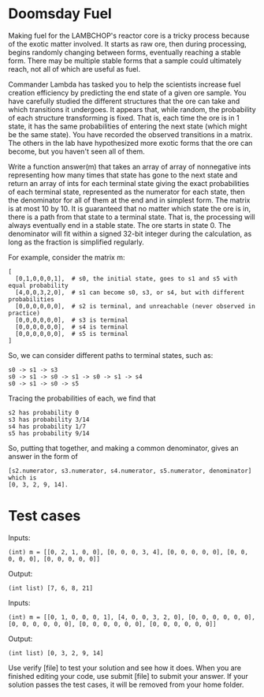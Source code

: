Doomsday Fuel
=============

Making fuel for the LAMBCHOP's reactor core is a tricky process because of the exotic matter involved. It starts as raw ore, then during processing, begins randomly changing between forms, eventually reaching a stable form. There may be multiple stable forms that a sample could ultimately reach, not all of which are useful as fuel.

Commander Lambda has tasked you to help the scientists increase fuel creation efficiency by predicting the end state of a given ore sample. You have carefully studied the different structures that the ore can take and which transitions it undergoes. It appears that, while random, the probability of each structure transforming is fixed. That is, each time the ore is in 1 state, it has the same probabilities of entering the next state (which might be the same state).  You have recorded the observed transitions in a matrix. The others in the lab have hypothesized more exotic forms that the ore can become, but you haven't seen all of them.

Write a function answer(m) that takes an array of array of nonnegative ints representing how many times that state has gone to the next state and return an array of ints for each terminal state giving the exact probabilities of each terminal state, represented as the numerator for each state, then the denominator for all of them at the end and in simplest form. The matrix is at most 10 by 10. It is guaranteed that no matter which state the ore is in, there is a path from that state to a terminal state. That is, the processing will always eventually end in a stable state. The ore starts in state 0. The denominator will fit within a signed 32-bit integer during the calculation, as long as the fraction is simplified regularly.

For example, consider the matrix m:

    [
      [0,1,0,0,0,1],  # s0, the initial state, goes to s1 and s5 with equal probability
      [4,0,0,3,2,0],  # s1 can become s0, s3, or s4, but with different probabilities
      [0,0,0,0,0,0],  # s2 is terminal, and unreachable (never observed in practice)
      [0,0,0,0,0,0],  # s3 is terminal
      [0,0,0,0,0,0],  # s4 is terminal
      [0,0,0,0,0,0],  # s5 is terminal
    ]
  
So, we can consider different paths to terminal states, such as:

    s0 -> s1 -> s3
    s0 -> s1 -> s0 -> s1 -> s0 -> s1 -> s4
    s0 -> s1 -> s0 -> s5
    
Tracing the probabilities of each, we find that

    s2 has probability 0
    s3 has probability 3/14
    s4 has probability 1/7
    s5 has probability 9/14
    
So, putting that together, and making a common denominator, gives an answer in the form of

    [s2.numerator, s3.numerator, s4.numerator, s5.numerator, denominator] which is
    [0, 3, 2, 9, 14].

Test cases
==========

Inputs:

    (int) m = [[0, 2, 1, 0, 0], [0, 0, 0, 3, 4], [0, 0, 0, 0, 0], [0, 0, 0, 0, 0], [0, 0, 0, 0, 0]]

Output:

    (int list) [7, 6, 8, 21]

Inputs:

    (int) m = [[0, 1, 0, 0, 0, 1], [4, 0, 0, 3, 2, 0], [0, 0, 0, 0, 0, 0], [0, 0, 0, 0, 0, 0], [0, 0, 0, 0, 0, 0], [0, 0, 0, 0, 0, 0]]

Output:

    (int list) [0, 3, 2, 9, 14]

Use verify [file] to test your solution and see how it does. When you are finished editing your code, use submit [file] to submit your answer. If your solution passes the test cases, it will be removed from your home folder.
